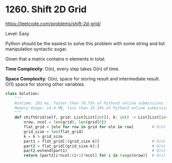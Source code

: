 # 1260. Shift 2D Grid

https://leetcode.com/problems/shift-2d-grid/

Level: Easy

Python should be the easiest to solve this problem with some string and list manipulation syntactic sugar.

Given that a matrix contains n elements in total.

**Time Complexity**: O(n), every step takes O(n) of time.

**Space Complexity**: O(n), space for storing result and intermediate result. O(1) space for storing other variables.




```python
class Solution:
	"""
	Runtime: 193 ms, faster than 70.75% of Python3 online submissions for Shift 2D Grid.
	Memory Usage: 14.4 MB, less than 35.10% of Python3 online submissions for Shift 2D Grid.
	"""
    def shiftGrid(self, grid: List[List[int]], k: int) -> List[List[int]]:
        nrow, ncol = len(grid), len(grid[0])
        flat_grid = [ele for row in grid for ele in row]		# O(n)
        grid_size = len(flat_grid)
        k = k % grid_size
        part1 = flat_grid[:(grid_size-k)]						# O(n)
        part2 = flat_grid[(grid_size-k):]						# O(n)
        part2.extend(part1)										# O(n)
        return [part2[i*ncol:(i+1)*ncol] for i in range(nrow)]  # O(n)
```
